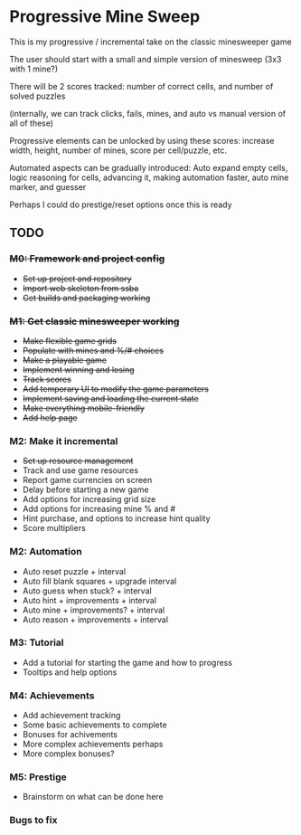 # Progressive Mine Sweep

This is my progressive / incremental take on the classic minesweeper game

The user should start with a small and simple version of minesweep (3x3 with 1 mine?)

There will be 2 scores tracked: number of correct cells, and number of solved puzzles

(internally, we can track clicks, fails, mines, and auto vs manual version of all of these)

Progressive elements can be unlocked by using these scores: increase width, height,
number of mines, score per cell/puzzle, etc.

Automated aspects can be gradually introduced: Auto expand empty cells, logic reasoning for cells,
advancing it, making automation faster, auto mine marker, and guesser

Perhaps I could do prestige/reset options once this is ready

## TODO

### ~~M0: Framework and project config~~

- ~~Set up project and repository~~
- ~~Import web skeleton from ssba~~
- ~~Get builds and packaging working~~

### ~~M1: Get classic minesweeper working~~

- ~~Make flexible game grids~~
- ~~Populate with mines and %/# choices~~
- ~~Make a playable game~~
- ~~Implement winning and losing~~
- ~~Track scores~~
- ~~Add temporary UI to modify the game parameters~~
- ~~Implement saving and loading the current state~~
- ~~Make everything mobile-friendly~~
- ~~Add help page~~

### M2: Make it incremental

- ~~Set up resource management~~
- Track and use game resources
- Report game currencies on screen
- Delay before starting a new game
- Add options for increasing grid size
- Add options for increasing mine % and #
- Hint purchase, and options to increase hint quality
- Score multipliers

### M2: Automation

- Auto reset puzzle + interval
- Auto fill blank squares + upgrade interval
- Auto guess when stuck? + interval
- Auto hint + improvements + interval
- Auto mine + improvements? + interval
- Auto reason + improvements + interval

### M3: Tutorial

- Add a tutorial for starting the game and how to progress
- Tooltips and help options

### M4: Achievements

- Add achievement tracking
- Some basic achievements to complete
- Bonuses for achivements
- More complex achievements perhaps
- More complex bonuses?

### M5: Prestige

- Brainstorm on what can be done here

### Bugs to fix
